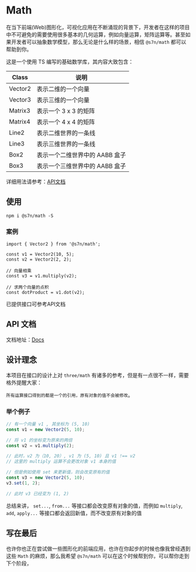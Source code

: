 # Math

在当下前端(Web)图形化，可视化应用在不断涌现的背景下，开发者在这样的项目中不可避免的需要使用很多基本的几何运算，例如向量运算，矩阵运算等。甚至如果开发者可以抽象数学模型，那么无论是什么样的场景，相信 `@s7n/math` 都可以帮助到你。

这是一个使用 TS 编写的基础数学库，其内容大致包含：

| Class | 说明 |
| ----| ---- |
| Vector2 | 表示二维的一个向量 |
| Vector3 | 表示三维的一个向量 |
| Matrix3 | 表示一个 3 x 3 的矩阵 |
| Matrix4 | 表示一个 4 x 4 的矩阵 |
| Line2 | 表示二维世界的一条线 |
| Line3 | 表示三维世界的一条线 |
| Box2 | 表示一个二维世界中的 AABB 盒子 |
| Box3 | 表示一个三维世界中的 AABB 盒子 |

详细用法请参考：[API文档](https://shuaiquan.github.io/math-docs/index.html)

## 使用
```
npm i @s7n/math -S
```

### 案例
```
import { Vector2 } from '@s7n/math';

const v1 = Vector2(10, 5);
const v2 = Vector2(2, 2);

// 向量相乘
const v3 = v1.multiply(v2);

// 求两个向量的点积
const dotProduct = v1.dot(v2);
```
已提供接口可参考API文档

## API 文档
文档地址：[Docs](https://shuaiquan.github.io/math-docs/index.html)

## 设计理念
本项目在接口的设计上对 `three/math` 有诸多的参考，但是有一点很不一样，需要格外提醒大家：

`所有运算接口得到的都是一个的引用，原有对象的值不会被修改`。

### 举个例子
```js
// 有一个向量 v1 , 其坐标为 (5, 10)
const v1 = new Vector2(5, 10);

// 将 v1 的坐标变为原来的两倍
const v2 = v1.multiply(2);

// 此时，v2 为（10, 20）, v1 为 (5, 10) 且 v1 !== v2
// 这里的 multiply 运算不会更改对象 v1 本身的值

// 但是例如使用 set 来更新值，则会改变原有的值
const v3 = new Vector2(5, 10);
v3.set(1, 2);

// 此时 v3 已经变为 (1, 2)
```

总结来讲， `set...`, `from...` 等接口都会改变原有对象的值，而例如 `multiply`, `add`, `apply...` 等接口都会返回新值，而不改变原有对象的值

## 写在最后
也许你也正在尝试做一些图形化的前端应用，也许在你起步的时候也像我曾经遇到这些 `Math` 的麻烦，那么我希望 `@s7n/math` 可以在这个时候帮到你，可以帮你走到下个阶段，